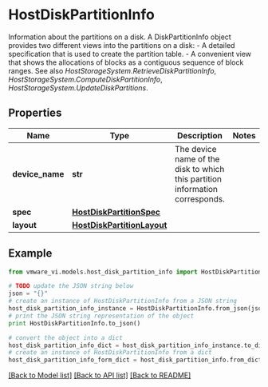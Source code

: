 # HostDiskPartitionInfo

Information about the partitions on a disk.  A DiskPartitionInfo object provides two different views into the partitions on a disk: - A detailed specification that is used to create the partition   table. - A convenient view that shows the allocations   of blocks as a contiguous sequence of block ranges.    See also *HostStorageSystem.RetrieveDiskPartitionInfo*, *HostStorageSystem.ComputeDiskPartitionInfo*, *HostStorageSystem.UpdateDiskPartitions*. 

## Properties
Name | Type | Description | Notes
------------ | ------------- | ------------- | -------------
**device_name** | **str** | The device name of the disk to which this partition information corresponds.  | 
**spec** | [**HostDiskPartitionSpec**](HostDiskPartitionSpec.md) |  | 
**layout** | [**HostDiskPartitionLayout**](HostDiskPartitionLayout.md) |  | 

## Example

```python
from vmware_vi.models.host_disk_partition_info import HostDiskPartitionInfo

# TODO update the JSON string below
json = "{}"
# create an instance of HostDiskPartitionInfo from a JSON string
host_disk_partition_info_instance = HostDiskPartitionInfo.from_json(json)
# print the JSON string representation of the object
print HostDiskPartitionInfo.to_json()

# convert the object into a dict
host_disk_partition_info_dict = host_disk_partition_info_instance.to_dict()
# create an instance of HostDiskPartitionInfo from a dict
host_disk_partition_info_form_dict = host_disk_partition_info.from_dict(host_disk_partition_info_dict)
```
[[Back to Model list]](../README.md#documentation-for-models) [[Back to API list]](../README.md#documentation-for-api-endpoints) [[Back to README]](../README.md)


